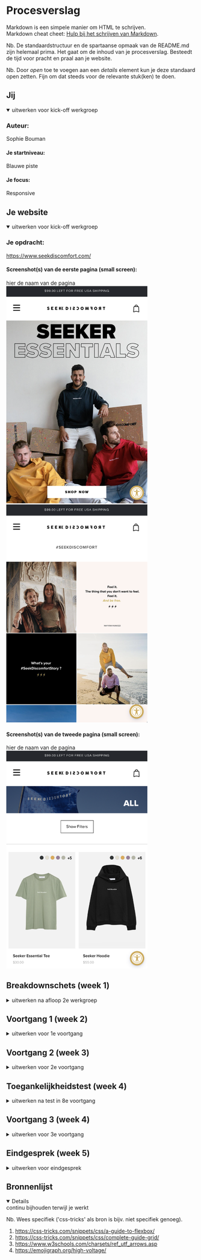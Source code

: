 # Procesverslag
Markdown is een simpele manier om HTML te schrijven.  
Markdown cheat cheet: [Hulp bij het schrijven van Markdown](https://github.com/adam-p/markdown-here/wiki/Markdown-Cheatsheet).

Nb. De standaardstructuur en de spartaanse opmaak van de README.md zijn helemaal prima. Het gaat om de inhoud van je procesverslag. Besteedt de tijd voor pracht en praal aan je website.

Nb. Door *open* toe te voegen aan een *details* element kun je deze standaard open zetten. Fijn om dat steeds voor de relevante stuk(ken) te doen.





## Jij

<details open>
<summary>uitwerken voor kick-off werkgroep</summary>

### Auteur:
Sophie Bouman

#### Je startniveau:
Blauwe piste

#### Je focus:
Responsive
 
</details>





## Je website

<details open>
<summary>uitwerken voor kick-off werkgroep</summary>

### Je opdracht:
https://www.seekdiscomfort.com/

#### Screenshot(s) van de eerste pagina (small screen): 
hier de naam van de pagina  
<img src="images/homepaginasd1.png" width="375px" alt="home pagina seek discomfort">
<img src="images/homepaginasd2.png" width="375px" alt="home pagina seek discomfort">


#### Screenshot(s) van de tweede pagina (small screen):
hier de naam van de pagina  
<img src="images/shopallpagina.png" width="375px" alt="omschrijving van de pagina">
 
</details>





## Breakdownschets (week 1)

<details>
<summary>uitwerken na afloop 2e werkgroep</summary>

### de hele pagina: 
<img src="images/FEDBreakdownSchets.png" width="375px" alt="breakdown van de hele pagina">
<img src="images/breakdownschets3.png" width="375px" alt="breakdown van de hele pagina">


### dynamisch deel (bijv menu): 
<img src="images/breakdownschets1.png" width="375px" alt="breakdown van een dynamisch deel">

### wellicht nog een dynamisch deel (bijv filter): 
<img src="images/breakdownschets2.png" width="375px" alt="breakdown van nog een dynamisch deel (nav)">
</details>





## Voortgang 1 (week 2)

<details>
<summary>uitwerken voor 1e voortgang</summary>

### Stand van zaken
Ik voel me gemotiveerd, alleen heb ik nog niet veel gemaakt. Ik heb bijna alle HTML af van de eerste pagina en heb nog geen css toegevoegd.

<img src="images/w2scrn1.png" width="375px" alt="pagina screenshot pagina met alleen html">
<img src="images/w2scrn2.png" width="375px" alt="pagina screenshot pagina met alleen html">
<img src="images/w2scrn3.png" width="375px" alt="pagina screenshot de html">


### Agenda voor meeting
samen met je groepje opstellen

| student 1      | student 2          | student 3    | student 4        |
| ---            | ---                | ---          | ---              |
| dit bespreken  | en dit             | en ik dit    | en dan ik dat    |
| en dat ook nog | dit als er tijd is | nog een punt | dit wil ik zeker |
| ...            | ...                | ...          | ...              |


### Verslag van meeting
hier na afloop snel de uitkomsten van de meeting vastleggen

Ik moet beter gebuik maken van comments om te laten ziet wat waar voor staat en ik was vergeten om een <nav>
om mijn navigatie te zetten. De rest van de HTML zag er goed uit. De feedback is makkelijk te verwerken dus ik kan gewoon door met mijn HTML af schrijven en css toevoegen.
</details>





## Voortgang 2 (week 3)

<details>
<summary>uitwerken voor 2e voortgang</summary>

### Stand van zaken
Ik heb mijn html nu zo goed als af, ik moet nog een paar dingen verbeteren na de feedbackgesprekken. Ik ben al begonnen met mijn css, maar ik heb wel er wel een beetje moeite mee, vooral met hoe je bepaalde dingen aanspreekt. Het vooral weer veel googlen om weer te snappen hoe het allemaal precies werkte. Ik vind de navigatie balk ook een erge uitdaging, maar ik ben van plan om nog eens goed te gaan kijken naar de pencode opdracht waar je ook een responsiv menu kan maken.

<img src="images/w3scrn1.png" width="375px" alt="pagina screenshot pagina met alleen html">
<img src="images/w3scrn2.png" width="375px" alt="pagina screenshot pagina met alleen html">


### Agenda voor meeting
samen met je groepje opstellen

| student 1      | student 2          | student 3    | student 4        |
| ---            | ---                | ---          | ---              |
| dit bespreken  | en dit             | en ik dit    | en dan ik dat    |
| en dat ook nog | dit als er tijd is | nog een punt | dit wil ik zeker |
| ...            | ...                | ...          | ...              |


### Verslag van meeting
Ik moet een paar dingen nog toe gaan voegen. Ik was namelijk vergeten mijn naam bovenaan zetten in de HTML. Op de website die ik na ga maken zijn sliders te vinden van instagram posts en omdat het best wel lastig is om het na te maken mag ik statische afbeelding gebruiken voor de sliders. In de <a> stond een href die leeg was, nu weet ik dat er een # moet staan als je wilt dat het nergens heen gaat. Bij de label wist ik niet zo goed wat ik moest invullen bij for="" en ik weet nu dat ik daar het zelfde moet zetten als wat ik bij de input heb.
Er waren ook nog een paar dingen die ik moest veranderen. Ik heb buttons gebruikt die naar andere pagina zouden moeten gaan, maar dat moet een a zijn.

Er werd gevraagd wat het verschil tussen een article en een section was, want ik had gebruik gemaakt van allebij en ik wist het niet meer zo goed, maar het is me weer uitgelegd. Een section is voor als je elementen groepeerd en arcticles zijn echt los van elkaar.

Een van de belangrijke punten was dat ik mijn procesverslag moet bijwerken, want ik ben nog niet bezig geweest met het uitschrijven van de feedback punten en ik heb nog niet alle foto's toegevoegd.

</details>





## Toegankelijkheidstest (week 4)

<details>
<summary>uitwerken na test in 8e voortgang</summary>

### Bevindingen
Lijst met je bevindingen die in de test naar voren kwamen:
- Je kan niet met alleen je toetsenbord als besturing naar de menubalk gaan
- Grijze tekst met een witte achtergrond is iets moeilijker te lezen


#### Titel eerste bevinding
Als je gebruik maakt van tabs, dan wordt de navigatie overgeslagen en dat zorgt ervoor dat het niet meer toegangelijk is voor iedereen.
Ik heb uiteindelijk alle code nagekeken en over een a omheen gezet met een # bij de href en daarna deed hij het wel.

<img src="images/w4scrn1.png" width="375px" alt="pagina screenshot pagina met alleen html">

#### Titel tweede bevinding. 
Het contrast van grijze tekst op een witte achtergrond is niet zo duidelijk voor sommige slecht ziende mensen.
Ik heb het opgelost door de kleur door een donkerdere versie van grijs te vervangen.

<img src="images/w4scrn2.png" width="375px" alt="pagina screenshot pagina met alleen html">

</details>





## Voortgang 3 (week 4)

<details>
<summary>uitwerken voor 3e voortgang</summary>

### Stand van zaken
Mijn eerste pagina is zo goed als af. De menu balk werkt nog steeds niet precies zo als het zou moeten, dus dat vind ik nog best wel lastig. Ik was dus begonnen aan mijn tweede pagina, maar aangezien je 1 css bestand mag gebruiken kost het me ook veel tijd om ervoor te zorgen dat ik de juiste element op de juiste pagina aanspreek.

### Agenda voor meeting
samen met je groepje opstellen

| student 1      | student 2          | student 3    | student 4        |
| ---            | ---                | ---          | ---              |
| dit bespreken  | en dit             | en ik dit    | en dan ik dat    |
| en dat ook nog | dit als er tijd is | nog een punt | dit wil ik zeker |
| ...            | ...                | ...          | ...              |


### Verslag van meeting
Ik loop nog steeds achter, dus de student assistent zei dat ik me vooral moest focussen op de tweede pagina, de navigatie balk, het procesverslag en de css ordenen. Ik had nog vragen over hoe  ik de scrollbar onzichtbaar kan maken bij die horizontale scrollbar, dus ze stuurde een stuk code door:
::-webkit-scrollbar {
  display: none;
}
Helaas werkte het niet, maar hij zei dat het ook niet erg zou zijn om het zo te laten.

</details>





## Eindgesprek (week 5)

<details>
<summary>uitwerken voor eindgesprek</summary>

### Stand van zaken
hier dit ging goed & dit was lastig (neem ook screenshots op van delen van je website en code)

### Screenshot(s)

hier screenshot(s) van je eindresultaat

</details>





## Bronnenlijst

<details open>
<summary>continu bijhouden terwijl je werkt</summary>

Nb. Wees specifiek ('css-tricks' als bron is bijv. niet specifiek genoeg).

1. https://css-tricks.com/snippets/css/a-guide-to-flexbox/
2. https://css-tricks.com/snippets/css/complete-guide-grid/
3. https://www.w3schools.com/charsets/ref_utf_arrows.asp
4. https://emojigraph.org/high-voltage/

</details>